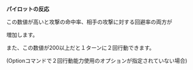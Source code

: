 **パイロットの反応**

この数値が高いと攻撃の命中率、相手の攻撃に対する回避率の両方が

増加します。

また、この数値が200以上だと１ターンに２回行動できます。

(Optionコマンドで２回行動能力使用のオプションが指定されていない場合)

